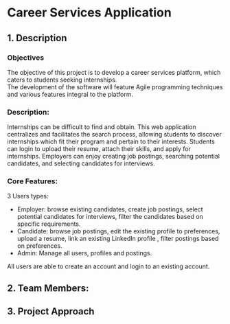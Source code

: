 # Career Services Application

## 1. Description

### Objectives
The objective of this project is to develop a career services platform, which caters to students seeking internships.
<br />The development of the software will feature Agile programming techniques and various features integral to the platform.

### Description:
Internships can be difficult to find and obtain. This web application centralizes and facilitates the search process, allowing students to discover internships which fit their program and pertain to their interests. Students can login to upload their resume, attach their skills, and apply for internships. Employers can enjoy creating job postings, searching potential candidates, and selecting candidates for interviews.

### Core Features:
3 Users types: 
- Employer: browse existing candidates, create job postings, select potential candidates for interviews, filter the candidates based on specific requirements.
- Candidate: browse job postings, edit the existing profile to preferences, upload a resume, link an existing LinkedIn profile , filter postings based on preferences.
- Admin: Manage all users, profiles and postings.

All users are able to create an account and login to an existing account.


## 2. Team Members:

## 3.	Project Approach
